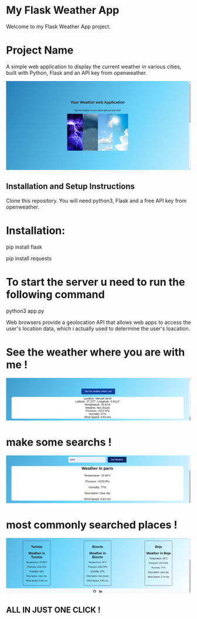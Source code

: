 # My Flask Weather App

Welcome to my Flask Weather App project.


# Project Name

A simple web application to display the current weather in various cities, built with Python, Flask and an API key from openweather. 

![alt text](<static/images/image copy.png>)

## Installation and Setup Instructions
Clone this repository. You will need python3, Flask and a free API key from openweather.

# Installation:

pip install flask

pip install requests

# To start the server u need to run the following command

python3 app.py


Web browsers provide a geolocation API that allows web apps to access the user's location data, which i actually used to determine the user's loacation.

# See the weather where you are with me !
![alt text](image-2.png)

# make some searchs !

![alt text](image-3.png)

# most commonly searched places !

![alt text](<static/images/image copy 4.png>)

## ALL IN JUST ONE CLICK !
